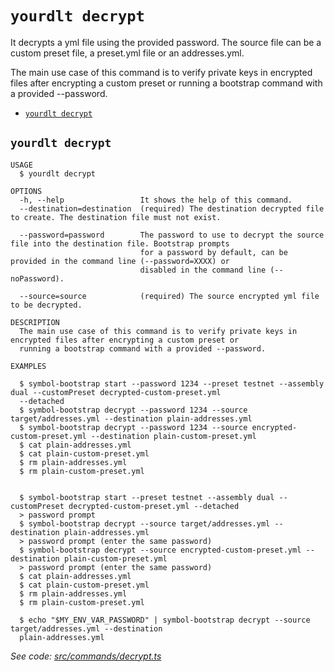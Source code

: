 `yourdlt decrypt`
=================

It decrypts a yml file using the provided password. The source file can be a custom preset file, a preset.yml file or an addresses.yml.

The main use case of this command is to verify private keys in encrypted files after encrypting a custom preset or running a bootstrap command with a provided --password.

* [`yourdlt decrypt`](#yourdlt-decrypt)

## `yourdlt decrypt`

```
USAGE
  $ yourdlt decrypt

OPTIONS
  -h, --help                 It shows the help of this command.
  --destination=destination  (required) The destination decrypted file to create. The destination file must not exist.

  --password=password        The password to use to decrypt the source file into the destination file. Bootstrap prompts
                             for a password by default, can be provided in the command line (--password=XXXX) or
                             disabled in the command line (--noPassword).

  --source=source            (required) The source encrypted yml file to be decrypted.

DESCRIPTION
  The main use case of this command is to verify private keys in encrypted files after encrypting a custom preset or 
  running a bootstrap command with a provided --password.

EXAMPLES

  $ symbol-bootstrap start --password 1234 --preset testnet --assembly dual --customPreset decrypted-custom-preset.yml 
  --detached
  $ symbol-bootstrap decrypt --password 1234 --source target/addresses.yml --destination plain-addresses.yml
  $ symbol-bootstrap decrypt --password 1234 --source encrypted-custom-preset.yml --destination plain-custom-preset.yml
  $ cat plain-addresses.yml
  $ cat plain-custom-preset.yml
  $ rm plain-addresses.yml
  $ rm plain-custom-preset.yml
        

  $ symbol-bootstrap start --preset testnet --assembly dual --customPreset decrypted-custom-preset.yml --detached
  > password prompt
  $ symbol-bootstrap decrypt --source target/addresses.yml --destination plain-addresses.yml
  > password prompt (enter the same password)
  $ symbol-bootstrap decrypt --source encrypted-custom-preset.yml --destination plain-custom-preset.yml
  > password prompt (enter the same password)
  $ cat plain-addresses.yml
  $ cat plain-custom-preset.yml
  $ rm plain-addresses.yml
  $ rm plain-custom-preset.yml

  $ echo "$MY_ENV_VAR_PASSWORD" | symbol-bootstrap decrypt --source target/addresses.yml --destination 
  plain-addresses.yml
```

_See code: [src/commands/decrypt.ts](https://github.com/usingblockchain/yourdlt/blob/v0.10.8/src/commands/decrypt.ts)_
